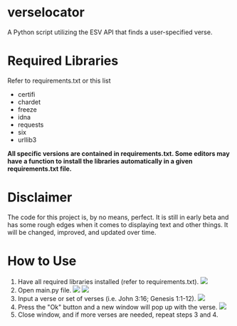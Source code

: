 # verselocator
A Python script utilizing the ESV API that finds a user-specified verse. 

# Required Libraries
Refer to requirements.txt or this list

* certifi
* chardet
* freeze
* idna
* requests
* six
* urllib3

**All specific versions are contained in requirements.txt. Some editors may have a function to install the libraries automatically in a given requirements.txt file.**

# Disclaimer
The code for this project is, by no means, perfect. It is still in early beta and has some rough edges when it comes to displaying text and other things. It will be changed, improved, and updated over time.

# How to Use
1. Have all required libraries installed (refer to requirements.txt).
![](images/step1?raw=true)
2. Open main.py file.
![](images/step2.1?raw=true)
![](images/step2.2?raw=true)
3. Input a verse or set of verses (i.e. John 3:16; Genesis 1:1-12).
![](images/step3?raw=true)
4. Press the "Ok" button and a new window will pop up with the verse.
![](images/step4?raw=true)
5. Close window, and if more verses are needed, repeat steps 3 and 4.
